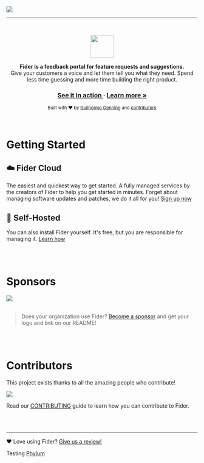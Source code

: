 <img src="etc/homepage.png">

<br/>
<hr/>
<br/>

<p align="center">
  <img style="height:60px;display:inline-block;" src="etc/logo-small.png" />
  <div align="center">
    <strong>Fider is a feedback portal for feature requests and suggestions.</strong>
  </div>
  <div align="center">Give your customers a voice and let them tell you what they need. Spend less time guessing and more time building the right product.</div>
</p>

<div align="center">
  <h3>
    <a href="https://feedback.fider.io/">
      See it in action
    </a>
    <span> &middot; </span>
    <a href="https://fider.io">
      Learn more »
    </a>
  </h3>
</div>

<div align="center">
  <sub>Built with ❤️ by <a href="https://github.com/goenning">Guilherme Oenning</a> and <a href="https://github.com/getfider/fider/graphs/contributors">contributors</a></sub>
</div>

<br/>
<br/>

# Getting Started

## ☁️ **Fider Cloud**

The easiest and quickest way to get started. A fully managed services by the creators of Fider to help you get started in minutes. Forget about managing software updates and patches, we do it all for you! [Sign up now](https://fider.io/#get-started)

## 🏢 **Self-Hosted**

You can also install Fider yourself. It's free, but you are responsible for managing it. [Learn how](https://fider.io/docs/hosting-instance)

<br/>
<br/>

# Sponsors

<a href="https://browserstack.com" target="_blank">
  <img src="etc/browserstack.png">
</a>

<br />
<br />

> Does your organization use Fider? [Become a sponsor](https://opencollective.com/fider) and get your logo and link on our README!

<br/>
<br/>

# Contributors

This project exists thanks to all the amazing people who contribute!

<a href="https://github.com/getfider/fider/graphs/contributors"><img src="https://opencollective.com/fider/contributors.svg?width=890&button=false" /></a>

Read our [CONTRIBUTING](CONTRIBUTING.md) guide to learn how you can contribute to Fider.

<br/>
<br/>

---

❤️ Love using Fider? [Give us a review!](https://love.fider.io/r/sp8FmI)

Testing [Phylum](https://phylum.io/)

